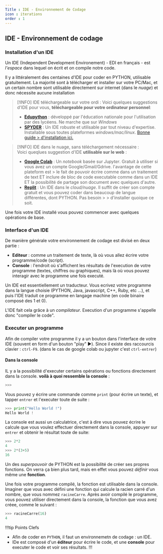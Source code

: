 ```yaml
---
Title : IDE - Environnement de Codage
icon : iterations
order : 1
---
```


## IDE - Environnement de codage 

### Installation d'un IDE

Un IDE (Independent Development Environement) - EDI en français - est *l'espace* dans lequel on écrit et on compile notre code. 

Il y a littéralement des centaines d'IDE pour coder en PYTHON, utilisable gratuitement. La majorité sont à télécharger et installer sur votre PC/Mac, et un certain nombre sont utilisable directement sur internet (dans le *nuage*) et donc nécessite aucune installation 

> [!INFO] IDE téléchargeable sur votre ordi : 
> Voici quelques suggestions d'IDE pour vous, **téléchargeable pour votre ordinateur personnel**: 
> - **[Edupython](https://edupython.tuxfamily.org/#t%C3%A9l%C3%A9chargement)** : développé par l'éducation nationale pour l'utilisation par des lycéens. Ne marche que sur *Windows*
> - **[SPYDER](https://www.spyder-ide.org/download/)** : Un IDE robuste et utilisable par tout niveau d'expertise. Installable sous toutes plateformes *windows/mac/linux*. [Bonne guide > d'installation ici.](https://docs.spyder-ide.org/current/installation.html) 

> [!INFO] IDE dans le nuage, sans téléchargement nécessaire :  
> Voici queqlues suggestion d'IDE **utilisable sur le web** :
> - [**Google Colab**](https://colab.research.google.com/) : Un *notebook* basée sur *Jupyter*. Gratuit à utiliser si vous avez un compte Google/Gmail/Gdrive. l'avantage de cette plateform est > le fait de pouvoir écrire comme dans un traitement de text ET inclure de bloc de code executable comme dans un IDE ET la possibilité de partage son document avec quelques d'autre. 
> - [**Replit**](https://repl.it) : Un IDE dans le *cloud/nuage*. Il suffit de créer son compte gratuit et vous pouvez coder dans beaucoup de langue différentes, dont PYTHON. Pas besoin > > 
  d'installer quoique ce soit. 


Une fois votre IDE installé vous pouvez commencer avec quelques opérations de base. 

### Interface d'un IDE 

De manière générale votre environnement de codage est divisé en deux partie : 
- **Editeur** : comme un traitement de texte, là où vous allez écrire votre programme/code (script).
- **Console** : l'endroit où s'affichent les résultats de l'execution de votre programme (textes, chiffres ou graphiques), mais là où vous pouvez interagir avec le programme une fois executé. 

Un IDE est essentiellement un traducteur. Vous ecrivez votre programme dans la langue choisie (PYTHON, Java, javascript, C++, Ruby, etc ...), et puis l'IDE traduit ce programme en langage machine (en code binaire composé des $1$ et $0$). 

L'IDE fait cela grâce à un *compilateur*. Execution d'un programme s'appelle donc "compiler le code". 

### Executer un programme 


Afin de compiler votre programme il y a un bouton dans l'interface de votre IDE (souvent en form d'un bouton "play" :arrow_forward:).  Since il existe des raccourcis clavier : `ctrl-F9`. (dans le cas de google colab ou jupyter c'est `ctrl-entrer`)

#### Dans la console

IL y a la possibilité d'executer certains opérations ou fonctions directement dans la console. **voilà à quoi ressemble la console** : 

```python
>>> 
```
Vous pouvez y écrire une commande comme `print` (pour écrire un texte), et tapper `entrer` et l'executer toute de suite : 

```python
>>> print("Hello World !")
Hello World ! 
```

La console est aussi un calculatrice, c'est à dire vous pouvez écrire le calcule que vous voulez effectuer directement dans la console, appuyer sur `entrer` et obtenir le résultat toute de suite: 
```python
>>> 2*2
4
>>> 2*(3+5)
16
```

Un des _superpouvoir_ de PYTHON est la possibilité de créer ses propres fonctions. On verra ça bien plus tard, mais en effet vous pouvez *définir* vous même une **fonction**. 

Une fois votre programme compilé, la fonction est utilisable dans la console. Imaginer que vous avec défini une fonction qui calcule la racien carré d'un nombre, que vous nommez `racineCarre`. Après avoir compilé le programme, vous pouvez utiliser directement dans la console, la fonction que vous avez créee, comme le suivant : 

```python
>>> racineCarre(16)
4
```

!!!tip Points Clefs 
* Afin de coder en `PYTHON`, il faut un environnemetn de codage : un IDE. 
* IDe est composé d'un **éditeur** pour écrire le code, et une  **console** pour executer le code et voir ses résultats.
!!!

